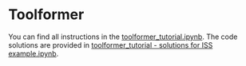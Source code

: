 # Toolformer

You can find all instructions in the [toolformer_tutorial.ipynb](toolformer_tutorial.ipynb). The code solutions are provided in [toolformer_tutorial - solutions for ISS example.ipynb](<toolformer_tutorial - solutions for ISS example.ipynb>).